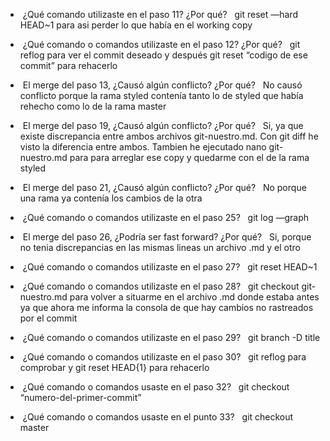-  ¿Qué comando utilizaste en el paso 11? ¿Por qué?  
git reset —hard HEAD~1 para asi perder lo que había en el working copy

-  ¿Qué comando o comandos utilizaste en el paso 12? ¿Por qué?  
git reflog para ver el commit deseado y después git reset “codigo de ese commit” para rehacerlo

-  El merge del paso 13, ¿Causó algún conflicto? ¿Por qué?  
No causó conflicto porque la rama styled contenía tanto lo de styled que había rehecho como lo de la rama master

-  El merge del paso 19, ¿Causó algún conflicto? ¿Por qué?  
Si, ya que existe discrepancia entre ambos archivos git-nuestro.md. Con git diff he visto la diferencia entre ambos. Tambien he ejecutado nano git-nuestro.md para para arreglar ese copy y quedarme con el de la rama styled

-  El merge del paso 21, ¿Causó algún conflicto? ¿Por qué?  
No porque una rama ya contenía los cambios de la otra

-  ¿Qué comando o comandos utilizaste en el paso 25?  
git log —graph

-  El merge del paso 26, ¿Podría ser fast forward? ¿Por qué?  
Si, porque no tenia discrepancias en las mismas lineas un archivo .md y el otro

-  ¿Qué comando o comandos utilizaste en el paso 27?  
git reset HEAD~1

-  ¿Qué comando o comandos utilizaste en el paso 28?  
git checkout git-nuestro.md para volver a situarme en el archivo .md donde estaba antes ya que ahora me informa la consola de que hay cambios no rastreados por el commit

-  ¿Qué comando o comandos utilizaste en el paso 29?  
git branch -D title

-  ¿Qué comando o comandos utilizaste en el paso 30?  
git reflog para comprobar y git reset HEAD{1} para rehacerlo

-  ¿Qué comando o comandos usaste en el paso 32?  
git checkout “numero-del-primer-commit”

-  ¿Qué comando o comandos usaste en el punto 33?  
git checkout master

